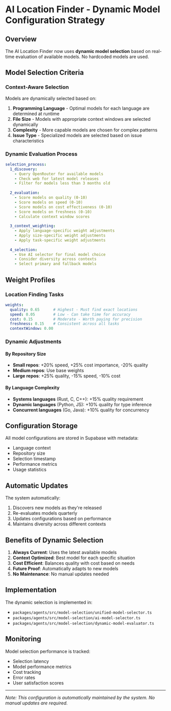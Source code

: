 # AI Location Finder - Dynamic Model Configuration Strategy

## Overview
The AI Location Finder now uses **dynamic model selection** based on real-time evaluation of available models. No hardcoded models are used.

## Model Selection Criteria

### Context-Aware Selection
Models are dynamically selected based on:

1. **Programming Language** - Optimal models for each language are determined at runtime
2. **File Size** - Models with appropriate context windows are selected dynamically
3. **Complexity** - More capable models are chosen for complex patterns
4. **Issue Type** - Specialized models are selected based on issue characteristics

### Dynamic Evaluation Process

```yaml
selection_process:
  1_discovery:
    - Query OpenRouter for available models
    - Check web for latest model releases
    - Filter for models less than 3 months old
  
  2_evaluation:
    - Score models on quality (0-10)
    - Score models on speed (0-10)
    - Score models on cost effectiveness (0-10)
    - Score models on freshness (0-10)
    - Calculate context window scores
  
  3_context_weighting:
    - Apply language-specific weight adjustments
    - Apply size-specific weight adjustments
    - Apply task-specific weight adjustments
  
  4_selection:
    - Use AI selector for final model choice
    - Consider diversity across contexts
    - Select primary and fallback models
```

## Weight Profiles

### Location Finding Tasks
```yaml
weights:
  quality: 0.65      # Highest - Must find exact locations
  speed: 0.05        # Low - Can take time for accuracy
  cost: 0.15         # Moderate - Worth paying for precision
  freshness: 0.15    # Consistent across all tasks
  contextWindow: 0.00
```

### Dynamic Adjustments

#### By Repository Size
- **Small repos**: +20% speed, +25% cost importance, -20% quality
- **Medium repos**: Use base weights
- **Large repos**: +25% quality, -15% speed, -10% cost

#### By Language Complexity
- **Systems languages** (Rust, C, C++): +15% quality requirement
- **Dynamic languages** (Python, JS): +10% quality for type inference
- **Concurrent languages** (Go, Java): +10% quality for concurrency

## Configuration Storage

All model configurations are stored in Supabase with metadata:
- Language context
- Repository size
- Selection timestamp
- Performance metrics
- Usage statistics

## Automatic Updates

The system automatically:
1. Discovers new models as they're released
2. Re-evaluates models quarterly
3. Updates configurations based on performance
4. Maintains diversity across different contexts

## Benefits of Dynamic Selection

1. **Always Current**: Uses the latest available models
2. **Context Optimized**: Best model for each specific situation
3. **Cost Efficient**: Balances quality with cost based on needs
4. **Future Proof**: Automatically adapts to new models
5. **No Maintenance**: No manual updates needed

## Implementation

The dynamic selection is implemented in:
- `packages/agents/src/model-selection/unified-model-selector.ts`
- `packages/agents/src/model-selection/ai-model-selector.ts`
- `packages/agents/src/model-selection/dynamic-model-evaluator.ts`

## Monitoring

Model selection performance is tracked:
- Selection latency
- Model performance metrics
- Cost tracking
- Error rates
- User satisfaction scores

---

*Note: This configuration is automatically maintained by the system. No manual updates are required.*